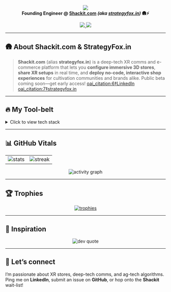 <!-- ─────────────────────────  HERO  ───────────────────────── -->
<p align="center">
  <img src="https://shields.io/badge/-Rohith%20V-0A66C2?logo=github&logoColor=white&style=for-the-badge" />
  <br/>
  <b>Founding Engineer @ 
    <a href="https://shackit.com">Shackit.com</a>
    <i>(aka <a href="https://strategyfox.in">strategyfox.in</a>)</i> 🛖⚡
  </b>
</p>

<p align="center">
  <a href="https://linkedin.com/in/rohith-venkatakrishnan-059756195">
    <img src="https://img.shields.io/badge/LinkedIn-0077B5?logo=linkedin&logoColor=white&style=social" />
  </a>
  <a href="https://instagram.com/roohxth">
    <img src="https://img.shields.io/badge/Instagram-E4405F?logo=instagram&logoColor=white&style=social" />
  </a>
</p>

---

## 🛖 About **Shackit.com** & **StrategyFox.in**
> **Shackit.com** (alias **strategyfox.in**) is a deep-tech XR comms and e-commerce platform that lets you **configure immersive 3D stores**, **share XR setups** in real time, and **deploy no-code, interactive shop experiences** for cultivation communities and brands alike. Public beta coming soon—get early access!  [oai_citation:6‡LinkedIn](https://in.linkedin.com/company/strategy-fox-xr?utm_source=chatgpt.com) [oai_citation:7‡strategyfox.in](https://strategyfox.in/?utm_source=chatgpt.com)

---

## 🔥 My Tool-belt
<details>
<summary>Click to view tech stack</summary>

| Languages | Front-end | Back-end & DevOps | Data / AI | Design |
|-----------|-----------|-------------------|-----------|--------|
| C#, Go, Python, TypeScript, JavaScript, Dart, Java | React, Next.js, Angular, Bootstrap, Chakra, Styled-Components | Node.js, Express, Django, .NET, Docker, Kubernetes, Heroku, Netlify, Render, Vercel, Cloudflare | TensorFlow, Keras, scikit-learn, Pandas, NumPy, mlflow, matplotlib | Figma, Adobe, Blender |
| Oracle, MySQL, PostgreSQL, Firebase, GoogleCloud | Socket.io, Chart.js | GitHub, GitLab, Bitbucket, Postman |  |  |
</details>

---

## 📊 GitHub Vitals
<table>
<tr>
<td>
  <img src="https://github-readme-stats.vercel.app/api?username=Rohith2825&show_icons=true&theme=tokyonight&hide_border=true" alt="stats"/>
</td>
<td>
  <img src="https://streak-stats.demolab.com?user=Rohith2825&theme=tokyonight&hide_border=true" alt="streak"/>
</td>
</tr>
</table>

<p align="center">
  <img src="https://github-readme-activity-graph.vercel.app/graph?username=Rohith2825&theme=react-dark&area=true&hide_border=true" alt="activity graph"/>
</p>

---

## 🏆 Trophies
<p align="center">
  <a href="https://github.com/Rohith2825">
    <img src="https://github-profile-trophy.vercel.app/?username=Rohith2825&theme=algolia&column=7" alt="trophies" />
  </a>
</p>

---

## 💬 Inspiration
<p align="center">
  <img src="https://quotes-github-readme.vercel.app/api?type=horizontal&theme=radical" alt="dev quote"/>
</p>

---

## 🤝 Let’s connect
I’m passionate about XR stores, deep-tech comms, and ag-tech algorithms. Ping me on **LinkedIn**, submit an issue on **GitHub**, or hop onto the **Shackit** wait-list!
